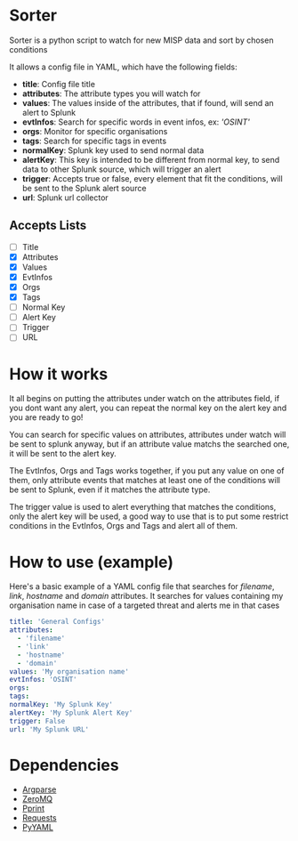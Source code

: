 # **Sorter**

Sorter is a python script to watch for new MISP data and sort by chosen conditions

It allows a config file in YAML, which have the following fields:

* **title**: Config file title
* **attributes**: The attribute types you will watch for
* **values**: The values inside of the attributes, that if found, will send an alert to Splunk
* **evtInfos**: Search for specific words in event infos, ex: *'OSINT'*
* **orgs**: Monitor for specific organisations
* **tags**: Search for specific tags in events
* **normalKey**: Splunk key used to send normal data
* **alertKey**: This key is intended to be different from normal key, to send data to other Splunk source, which will trigger an alert
* **trigger**: Accepts true or false, every element that fit the conditions, will be sent to the Splunk alert source
* **url**: Splunk url collector

## Accepts Lists

- [ ] Title
- [x] Attributes
- [x] Values
- [x] EvtInfos
- [x] Orgs
- [x] Tags
- [ ] Normal Key
- [ ] Alert Key
- [ ] Trigger
- [ ] URL

# How it works

It all begins on putting the attributes under watch on the attributes field, if you dont want any alert, you can repeat the normal key on the alert key and you are ready to go!

You can search for specific values on attributes, attributes under watch will be sent to splunk anyway, but if an attribute value matchs the searched one, it will be sent to the alert key.

The EvtInfos, Orgs and Tags works together, if you put any value on one of them, only attribute events that matches at least one of the conditions will be sent to Splunk, even if it matches the attribute type.

The trigger value is used to alert everything that matches the conditions, only the alert key will be used, a good way to use that is to put some restrict conditions in the EvtInfos, Orgs and Tags and alert all of them.

# How to use (example)

Here's a basic example of a YAML config file that searches for *filename*, *link*, *hostname* and *domain* attributes.
It searches for values containing my organisation name in case of a targeted threat and alerts me in that cases

```YAML
title: 'General Configs'
attributes:
  - 'filename'
  - 'link'
  - 'hostname'
  - 'domain'
values: 'My organisation name'
evtInfos: 'OSINT'  
orgs:
tags:
normalKey: 'My Splunk Key'
alertKey: 'My Splunk Alert Key'
trigger: False
url: 'My Splunk URL'
```

# Dependencies

* [Argparse](https://pypi.org/project/argparse/)
* [ZeroMQ](https://zeromq.org/languages/python/)
* [Pprint](https://docs.python.org/3/library/pprint.html)
* [Requests](https://pypi.org/project/requests/)
* [PyYAML](https://pypi.org/project/PyYAML/)